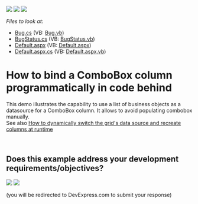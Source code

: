 <!-- default badges list -->
[![](https://img.shields.io/badge/Open_in_DevExpress_Support_Center-FF7200?style=flat-square&logo=DevExpress&logoColor=white)](https://supportcenter.devexpress.com/ticket/details/E1351)
[![](https://img.shields.io/badge/📖_How_to_use_DevExpress_Examples-e9f6fc?style=flat-square)](https://docs.devexpress.com/GeneralInformation/403183)
[![](https://img.shields.io/badge/💬_Leave_Feedback-feecdd?style=flat-square)](#does-this-example-address-your-development-requirementsobjectives)
<!-- default badges end -->
<!-- default file list -->
*Files to look at*:

* [Bug.cs](./CS/WebSite/Bug.cs) (VB: [Bug.vb](./VB/WebSite/Bug.vb))
* [BugStatus.cs](./CS/WebSite/BugStatus.cs) (VB: [BugStatus.vb](./VB/WebSite/BugStatus.vb))
* [Default.aspx](./CS/WebSite/Default.aspx) (VB: [Default.aspx](./VB/WebSite/Default.aspx))
* [Default.aspx.cs](./CS/WebSite/Default.aspx.cs) (VB: [Default.aspx.vb](./VB/WebSite/Default.aspx.vb))
<!-- default file list end -->
# How to bind a ComboBox column programmatically in code behind


<p>This demo illustrates the capability to use a list of business objects as a datasource for a ComboBox column. It allows to avoid  populating combobox manually.<br />
See also <a href="https://www.devexpress.com/Support/Center/p/E448">How to dynamically switch the grid's data source and recreate columns at runtime</a></p>

<br/>


<!-- feedback -->
## Does this example address your development requirements/objectives?

[<img src="https://www.devexpress.com/support/examples/i/yes-button.svg"/>](https://www.devexpress.com/support/examples/survey.xml?utm_source=github&utm_campaign=asp-net-web-forms-grid-programmatically-bind-combobox-column&~~~was_helpful=yes) [<img src="https://www.devexpress.com/support/examples/i/no-button.svg"/>](https://www.devexpress.com/support/examples/survey.xml?utm_source=github&utm_campaign=asp-net-web-forms-grid-programmatically-bind-combobox-column&~~~was_helpful=no)

(you will be redirected to DevExpress.com to submit your response)
<!-- feedback end -->
